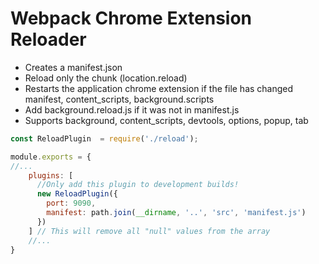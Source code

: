 # Webpack Chrome Extension Reloader

+ Creates a manifest.json
+ Reload only the chunk (location.reload)
+ Restarts the application chrome extension if the file has changed manifest, content_scripts, background.scripts
+ Add background.reload.js if it was not in manifest.js
+ Supports background, content_scripts, devtools, options, popup, tab

```js
const ReloadPlugin  = require('./reload');

module.exports = {
//...
    plugins: [
      //Only add this plugin to development builds!
      new ReloadPlugin({
        port: 9090,
        manifest: path.join(__dirname, '..', 'src', 'manifest.js')
      })
    ] // This will remove all "null" values from the array
    //...
}